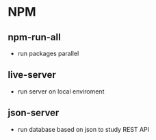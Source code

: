 # NPM

## npm-run-all 
- run packages parallel

## live-server
- run server on local enviroment

## json-server
- run database based on json to study REST API